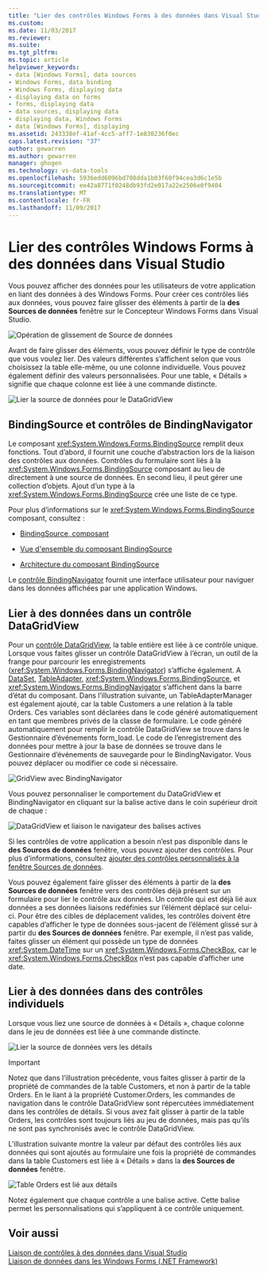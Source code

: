 ```yaml
---
title: "Lier des contrôles Windows Forms à des données dans Visual Studio | Documents Microsoft"
ms.custom: 
ms.date: 11/03/2017
ms.reviewer: 
ms.suite: 
ms.tgt_pltfrm: 
ms.topic: article
helpviewer_keywords:
- data [Windows Forms], data sources
- Windows Forms, data binding
- Windows Forms, displaying data
- displaying data on forms
- forms, displaying data
- data sources, displaying data
- displaying data, Windows Forms
- data [Windows Forms], displaying
ms.assetid: 243338ef-41af-4cc5-aff7-1e830236f0ec
caps.latest.revision: "37"
author: gewarren
ms.author: gewarren
manager: ghogen
ms.technology: vs-data-tools
ms.openlocfilehash: 5936edd6096bd708dda1b03f60f94cea3d6c1e5b
ms.sourcegitcommit: ee42a8771f0248db93fd2e017a22e2506e0f9404
ms.translationtype: MT
ms.contentlocale: fr-FR
ms.lasthandoff: 11/09/2017
---
```

# <a name="bind-windows-forms-controls-to-data-in-visual-studio"></a>Lier des contrôles Windows Forms à des données dans Visual Studio
Vous pouvez afficher des données pour les utilisateurs de votre application en liant des données à des Windows Forms. Pour créer ces contrôles liés aux données, vous pouvez faire glisser des éléments à partir de la **des Sources de données** fenêtre sur le Concepteur Windows Forms dans Visual Studio.
  
![Opération de glissement de Source de données](../data-tools/media/raddata-data-source-drag-operation.png "opération de glissement de raddata Source de données")

Avant de faire glisser des éléments, vous pouvez définir le type de contrôle que vous voulez lier. Des valeurs différentes s’affichent selon que vous choisissez la table elle-même, ou une colonne individuelle.  Vous pouvez également définir des valeurs personnalisées. Pour une table, « Détails » signifie que chaque colonne est liée à une commande distincte.  

![Lier la source de données pour le DataGridView](../data-tools/media/raddata-bind-data-source-to-datagridview.png "raddata source de données liée au DataGridView")  
  
## <a name="bindingsource-and-bindingnavigator-controls"></a>BindingSource et contrôles de BindingNavigator
Le composant <xref:System.Windows.Forms.BindingSource> remplit deux fonctions. Tout d’abord, il fournit une couche d’abstraction lors de la liaison des contrôles aux données. Contrôles du formulaire sont liés à la <xref:System.Windows.Forms.BindingSource> composant au lieu de directement à une source de données. En second lieu, il peut gérer une collection d’objets. Ajout d’un type à la <xref:System.Windows.Forms.BindingSource> crée une liste de ce type.  
  
Pour plus d’informations sur le <xref:System.Windows.Forms.BindingSource> composant, consultez :  
  
-   [BindingSource, composant](/dotnet/framework/winforms/controls/bindingsource-component)  
  
-   [Vue d'ensemble du composant BindingSource](/dotnet/framework/winforms/controls/bindingsource-component-overview)  
  
-   [Architecture du composant BindingSource](/dotnet/framework/winforms/controls/bindingsource-component-architecture)  
  
Le [contrôle BindingNavigator](/dotnet/framework/winforms/controls/bindingnavigator-control-windows-forms) fournit une interface utilisateur pour naviguer dans les données affichées par une application Windows.

## <a name="bind-to-data-in-a-datagridview-control"></a>Lier à des données dans un contrôle DataGridView  
Pour un [contrôle DataGridView](/dotnet/framework/winforms/controls/datagridview-control-overview-windows-forms), la table entière est liée à ce contrôle unique. Lorsque vous faites glisser un contrôle DataGridView à l’écran, un outil de la frange pour parcourir les enregistrements (<xref:System.Windows.Forms.BindingNavigator>) s’affiche également. A [DataSet](../data-tools/dataset-tools-in-visual-studio.md), [TableAdapter](../data-tools/create-and-configure-tableadapters.md), <xref:System.Windows.Forms.BindingSource>, et <xref:System.Windows.Forms.BindingNavigator> s’affichent dans la barre d’état du composant. Dans l’illustration suivante, un TableAdapterManager est également ajouté, car la table Customers a une relation à la table Orders. Ces variables sont déclarées dans le code généré automatiquement en tant que membres privés de la classe de formulaire. Le code généré automatiquement pour remplir le contrôle DataGridView se trouve dans le Gestionnaire d’événements form_load. Le code de l’enregistrement des données pour mettre à jour la base de données se trouve dans le Gestionnaire d’événements de sauvegarde pour le BindingNavigator. Vous pouvez déplacer ou modifier ce code si nécessaire.  
  
![GridView avec BindingNavigator](../data-tools/media/raddata-gridview-with-bindingnavigator.png "raddata GridView avec BindingNavigator")  
  
Vous pouvez personnaliser le comportement du DataGridView et BindingNavigator en cliquant sur la balise active dans le coin supérieur droit de chaque :  
  
![DataGridView et liaison le navigateur des balises actives](../data-tools/media/raddata-datagridview-and-binding-navigator-smart-tags.png "raddata DataGridView et liaison le navigateur des balises actives")  
  
Si les contrôles de votre application a besoin n’est pas disponible dans le **des Sources de données** fenêtre, vous pouvez ajouter des contrôles. Pour plus d’informations, consultez [ajouter des contrôles personnalisés à la fenêtre Sources de données](../data-tools/add-custom-controls-to-the-data-sources-window.md).  
  
Vous pouvez également faire glisser des éléments à partir de la **des Sources de données** fenêtre vers des contrôles déjà présent sur un formulaire pour lier le contrôle aux données. Un contrôle qui est déjà lié aux données a ses données liaisons redéfinies sur l’élément déplacé sur celui-ci. Pour être des cibles de déplacement valides, les contrôles doivent être capables d’afficher le type de données sous-jacent de l’élément glissé sur à partir du **des Sources de données** fenêtre. Par exemple, il n’est pas valide, faites glisser un élément qui possède un type de données <xref:System.DateTime> sur un <xref:System.Windows.Forms.CheckBox>, car le <xref:System.Windows.Forms.CheckBox> n’est pas capable d’afficher une date.  
  
## <a name="bind-to-data-in-individual-controls"></a>Lier à des données dans des contrôles individuels  
Lorsque vous liez une source de données à « Détails », chaque colonne dans le jeu de données est liée à une commande distincte.  
  
![Lier la source de données vers les détails](../data-tools/media/raddata-bind-data-source-to-details.png "raddata source de données liée aux détails")  
  
> [!IMPORTANT]
> Notez que dans l’illustration précédente, vous faites glisser à partir de la propriété de commandes de la table Customers, et non à partir de la table Orders. En le liant à la propriété Customer.Orders, les commandes de navigation dans le contrôle DataGridView sont répercutées immédiatement dans les contrôles de détails. Si vous avez fait glisser à partir de la table Orders, les contrôles sont toujours liés au jeu de données, mais pas qu’ils ne sont pas synchronisés avec le contrôle DataGridView.  
  
L’illustration suivante montre la valeur par défaut des contrôles liés aux données qui sont ajoutés au formulaire une fois la propriété de commandes dans la table Customers est liée à « Détails » dans la **des Sources de données** fenêtre.  
  
![Table Orders est lié aux détails](../data-tools/media/raddata-orders-table-bound-to-details.png "raddata commandes tableau lié détails")  
  
Notez également que chaque contrôle a une balise active. Cette balise permet les personnalisations qui s’appliquent à ce contrôle uniquement.
  
## <a name="see-also"></a>Voir aussi
[Liaison de contrôles à des données dans Visual Studio](../data-tools/bind-controls-to-data-in-visual-studio.md)  
[Liaison de données dans les Windows Forms (.NET Framework)](/dotnet/framework/winforms/windows-forms-data-binding)
